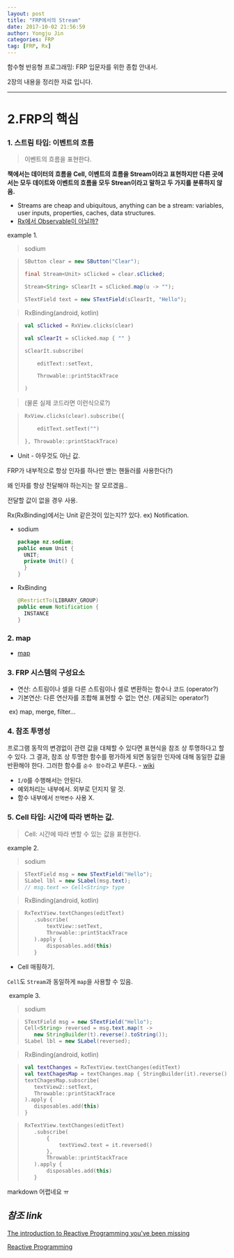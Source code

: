 ```yaml
---
layout: post
title: "FRP에서의 Stream"
date: 2017-10-02 21:56:59
author: Yongju Jin
categories: FRP
tag: [FRP, Rx]
---
```

함수형 반응형 프로그래밍: FRP 입문자를 위한 종합 안내서.

2장의 내용을 정리한 자료 입니다.

------

# 2.FRP의 핵심

### 1. 스트림 타입: 이벤트의 흐름

> 이벤트의 흐름을 표현한다.

**책에서는 데이터의 흐름을 Cell, 이벤트의 흐름을 Stream이라고 표현하지만 다른 곳에서는 모두 데이트와 이벤트의 흐름을 모두 Strean이라고 말하고 두 가지를 분류하지 않음.**

- Streams are cheap and ubiquitous, anything can be a stream: variables, user inputs, properties, caches, data structures.
- [Rx에서 Observable이 아닐까?](http://reactivex.io/documentation/observable.html)

example 1.  

> sodium

> ```java
> SButton clear = new SButton("Clear");
>
> final Stream<Unit> sClicked = clear.sClicked;
>
> Stream<String> sClearIt = sClicked.map(u -> "");
>
> STextField text = new STextField(sClearIt, "Hello");
> ```

> RxBinding(android, kotlin)  

> ```kotlin
> val sClicked = RxView.clicks(clear)
>
> val sClearIt = sClicked.map { "" }
>
> sClearIt.subscribe(
>
>     editText::setText,
>
>     Throwable::printStackTrace
>
> )
> ```

> (물론 실제 코드라면 이런식으로?)

> ```kotlin
> RxView.clicks(clear).subscribe({
>
>     editText.setText("")
>
> }, Throwable::printStackTrace)
> ```

- Unit - 아무것도 아닌 값.

FRP가 내부적으로 항상 인자를 하나만 밷는 핸들러를 사용한다(?)  

왜 인자를 항상 전달해야 하는지는 잘 모르겠음..  

전달할 값이 없을 경우 사용.  

Rx(RxBinding)에서는 Unit 같은것이 있는지?? 있다. ex) Notification.

- sodium

  ```java
  package nz.sodium;
  public enum Unit {
    UNIT;
    private Unit() {
    }
  }
  ```


- RxBinding

  ```java
  @RestrictTo(LIBRARY_GROUP)
  public enum Notification {
    INSTANCE
  }
  ```

### 2. map

- [map](http://reactivex.io/documentation/operators/map.html)

### 3. FRP 시스템의 구성요소

- 연산: 스트림이나 셀을 다른 스트림이나 셀로 변환하는 함수나 코드 (operator?)
- 기본연산: 다른 연산자를 조합해 표현할 수 없는 연산. (제공되는 operator?)

​    ex) map, merge, filter...

### 4. 참조 투명성

프로그램 동작의 변경없이 관련 값을 대체할 수 있다면 표현식을 참조 상 투명하다고 할 수 있다. 그 결과, 참조 상 투명한 함수를 평가하게 되면 동일한 인자에 대해 동일한 값을 반환해야 한다. 그러한 함수를 `순수 함수`라고 부른다. - [wiki](https://ko.wikipedia.org/wiki/%EC%B0%B8%EC%A1%B0_%ED%88%AC%EB%AA%85%EC%84%B1)

- `I/O`를 수행해서는 안된다.  
- 예외처리는 내부에서. 외부로 던지지 말 것.  
- 함수 내부에서 `전역변수` 사용 X.  

### 5. Cell 타입: 시간에 따라 변하는 값.

> Cell: 시간에 따라 변할 수 있는 값을 표현한다.

example 2.

> sodium

> ```java
> STextField msg = new STextField("Hello");
> SLabel lbl = new SLabel(msg.text);
> // msg.text => Cell<String> type
> ```

> RxBinding(android, kotlin)

> ```kotlin
> RxTextView.textChanges(editText)
>    .subscribe(
>        textView::setText,
>        Throwable::printStackTrace
>    ).apply {
>        disposables.add(this)
>    }
> ```

- Cell 매핑하기.  

`Cell`도 `Stream`과 동일하게 `map`을 사용할 수 있음.

​    example 3.

> sodium

> ```java
> STextField msg = new STextField("Hello");
> Cell<String> reversed = msg.text.map(t ->
>    new StringBuilder(t).reverse().toString());
> SLabel lbl = new SLabel(reversed);
> ```

> RxBinding(android, kotlin)

> ```kotlin
> val textChanges = RxTextView.textChanges(editText)
> val textChagesMap = textChanges.map { StringBuilder(it).reverse().toString() }
> textChagesMap.subscribe(
>    textView2::setText,
>    Throwable::printStackTrace
> ).apply {
>    disposables.add(this)
> }
> ```

> ```kotlin
> RxTextView.textChanges(editText)
>    .subscribe(
>        {
>            textView2.text = it.reversed()
>        },
>        Throwable::printStackTrace
>    ).apply {
>        disposables.add(this)
>    }
> ```

markdown 어렵네요 ㅠ

## *참조 link*

[The introduction to Reactive Programming you've been missing](https://gist.github.com/staltz/868e7e9bc2a7b8c1f754)   

[Reactive Programming](https://brunch.co.kr/@oemilk/79)